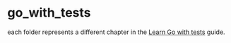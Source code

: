 # go_with_tests
each folder represents a different chapter in the [Learn Go with tests](https://quii.gitbook.io/learn-go-with-tests/) guide.
